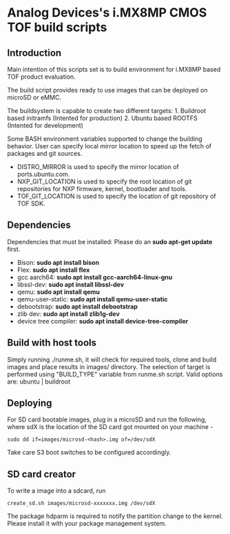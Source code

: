 # Analog Devices's i.MX8MP CMOS TOF build scripts

## Introduction
Main intention of this scripts set is to build environment for i.MX8MP based TOF product evaluation.

The build script provides ready to use images that can be deployed on microSD or eMMC.

The buildsystem is capable to create two different targets:
		1. Buildroot based initramfs (Intented for production)
		2. Ubuntu based ROOTFS (Intented for development)

Some BASH environment variables supported to change the building behavior.
User can specify local mirror location to speed up the fetch of packages and git sources.

* DISTRO_MIRROR is used to specify the mirror location of ports.ubuntu.com.
* NXP_GIT_LOCATION is used to specify the root location of git repositories for NXP firmware, kernel, bootloader and tools.
* TOF_GIT_LOCATION is used to specify the location of git repository of TOF SDK.

## Dependencies

Dependencies that must be installed: Please do an **sudo apt-get update** first.

* Bison: **sudo apt install bison**
* Flex: **sudo apt install flex**
* gcc aarch64: **sudo apt install gcc-aarch64-linux-gnu**
* libssl-dev: **sudo apt install libssl-dev**
* qemu: **sudo apt install qemu**
* qemu-user-static: **sudo apt install qemu-user-static**
* debootstrap: **sudo apt install debootstrap**
* zlib dev: **sudo apt install zlib1g-dev**
* device tree compiler: **sudo apt install device-tree-compiler**

## Build with host tools
Simply running ./runme.sh, it will check for required tools, clone and build images and place results in images/ directory.
The selection of target is performed using "BUILD_TYPE" variable from runme.sh script. Valid options are: ubuntu | buildroot

## Deploying
For SD card bootable images, plug in a microSD and run the following, where sdX is the location of the SD card got mounted on your machine -

`sudo dd if=images/microsd-<hash>.img of=/dev/sdX`

Take care S3 boot switches to be configured accordingly.

## SD card creator
To write a image into a sdcard, run

`create_sd.sh images/microsd-xxxxxxx.img /dev/sdX`

The package hdparm is required to notify the partition change to the kernel. Please install it with your package management system.
